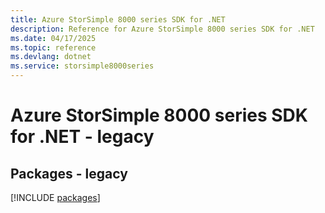 ```yaml
---
title: Azure StorSimple 8000 series SDK for .NET
description: Reference for Azure StorSimple 8000 series SDK for .NET
ms.date: 04/17/2025
ms.topic: reference
ms.devlang: dotnet
ms.service: storsimple8000series
---
```

# Azure StorSimple 8000 series SDK for .NET - legacy
## Packages - legacy
[!INCLUDE [packages](storsimple-8000-series-index.md)]